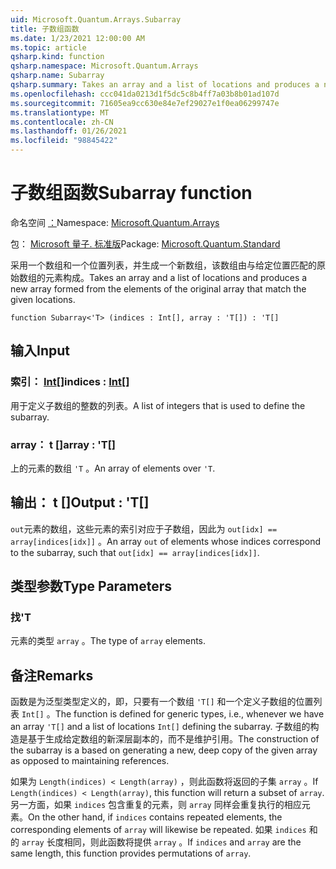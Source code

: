 ```yaml
---
uid: Microsoft.Quantum.Arrays.Subarray
title: 子数组函数
ms.date: 1/23/2021 12:00:00 AM
ms.topic: article
qsharp.kind: function
qsharp.namespace: Microsoft.Quantum.Arrays
qsharp.name: Subarray
qsharp.summary: Takes an array and a list of locations and produces a new array formed from the elements of the original array that match the given locations.
ms.openlocfilehash: ccc041da0213d1f5dc5c8b4ff7a03b8b01ad107d
ms.sourcegitcommit: 71605ea9cc630e84e7ef29027e1f0ea06299747e
ms.translationtype: MT
ms.contentlocale: zh-CN
ms.lasthandoff: 01/26/2021
ms.locfileid: "98845422"
---
```

# <a name="subarray-function"></a><span data-ttu-id="51948-102">子数组函数</span><span class="sxs-lookup"><span data-stu-id="51948-102">Subarray function</span></span>

<span data-ttu-id="51948-103">命名空间 [：](xref:Microsoft.Quantum.Arrays)</span><span class="sxs-lookup"><span data-stu-id="51948-103">Namespace: [Microsoft.Quantum.Arrays](xref:Microsoft.Quantum.Arrays)</span></span>

<span data-ttu-id="51948-104">包： [Microsoft 量子. 标准版](https://nuget.org/packages/Microsoft.Quantum.Standard)</span><span class="sxs-lookup"><span data-stu-id="51948-104">Package: [Microsoft.Quantum.Standard](https://nuget.org/packages/Microsoft.Quantum.Standard)</span></span>


<span data-ttu-id="51948-105">采用一个数组和一个位置列表，并生成一个新数组，该数组由与给定位置匹配的原始数组的元素构成。</span><span class="sxs-lookup"><span data-stu-id="51948-105">Takes an array and a list of locations and produces a new array formed from the elements of the original array that match the given locations.</span></span>

```qsharp
function Subarray<'T> (indices : Int[], array : 'T[]) : 'T[]
```


## <a name="input"></a><span data-ttu-id="51948-106">输入</span><span class="sxs-lookup"><span data-stu-id="51948-106">Input</span></span>

### <a name="indices--int"></a><span data-ttu-id="51948-107">索引： [Int](xref:microsoft.quantum.lang-ref.int)[]</span><span class="sxs-lookup"><span data-stu-id="51948-107">indices : [Int](xref:microsoft.quantum.lang-ref.int)[]</span></span>

<span data-ttu-id="51948-108">用于定义子数组的整数的列表。</span><span class="sxs-lookup"><span data-stu-id="51948-108">A list of integers that is used to define the subarray.</span></span>


### <a name="array--t"></a><span data-ttu-id="51948-109">array： t []</span><span class="sxs-lookup"><span data-stu-id="51948-109">array : 'T[]</span></span>

<span data-ttu-id="51948-110">上的元素的数组 `'T` 。</span><span class="sxs-lookup"><span data-stu-id="51948-110">An array of elements over `'T`.</span></span>



## <a name="output--t"></a><span data-ttu-id="51948-111">输出： t []</span><span class="sxs-lookup"><span data-stu-id="51948-111">Output : 'T[]</span></span>

<span data-ttu-id="51948-112">`out`元素的数组，这些元素的索引对应于子数组，因此为 `out[idx] == array[indices[idx]]` 。</span><span class="sxs-lookup"><span data-stu-id="51948-112">An array `out` of elements whose indices correspond to the subarray, such that `out[idx] == array[indices[idx]]`.</span></span>

## <a name="type-parameters"></a><span data-ttu-id="51948-113">类型参数</span><span class="sxs-lookup"><span data-stu-id="51948-113">Type Parameters</span></span>

### <a name="t"></a><span data-ttu-id="51948-114">找</span><span class="sxs-lookup"><span data-stu-id="51948-114">'T</span></span>

<span data-ttu-id="51948-115">元素的类型 `array` 。</span><span class="sxs-lookup"><span data-stu-id="51948-115">The type of `array` elements.</span></span>

## <a name="remarks"></a><span data-ttu-id="51948-116">备注</span><span class="sxs-lookup"><span data-stu-id="51948-116">Remarks</span></span>

<span data-ttu-id="51948-117">函数是为泛型类型定义的，即，只要有一个数组 `'T[]` 和一个定义子数组的位置列表 `Int[]` 。</span><span class="sxs-lookup"><span data-stu-id="51948-117">The function is defined for generic types, i.e., whenever we have an array `'T[]` and a list of locations `Int[]` defining the subarray.</span></span>
<span data-ttu-id="51948-118">子数组的构造是基于生成给定数组的新深层副本的，而不是维护引用。</span><span class="sxs-lookup"><span data-stu-id="51948-118">The construction of the subarray is a based on generating a new, deep copy of the given array as opposed to maintaining references.</span></span>

<span data-ttu-id="51948-119">如果为 `Length(indices) < Length(array)` ，则此函数将返回的子集 `array` 。</span><span class="sxs-lookup"><span data-stu-id="51948-119">If `Length(indices) < Length(array)`, this function will return a subset of `array`.</span></span> <span data-ttu-id="51948-120">另一方面，如果 `indices` 包含重复的元素，则 `array` 同样会重复执行的相应元素。</span><span class="sxs-lookup"><span data-stu-id="51948-120">On the other hand, if `indices` contains repeated elements, the corresponding elements of `array` will likewise be repeated.</span></span>
<span data-ttu-id="51948-121">如果 `indices` 和的 `array` 长度相同，则此函数将提供 `array` 。</span><span class="sxs-lookup"><span data-stu-id="51948-121">If `indices` and `array` are the same length, this function provides permutations of `array`.</span></span>
